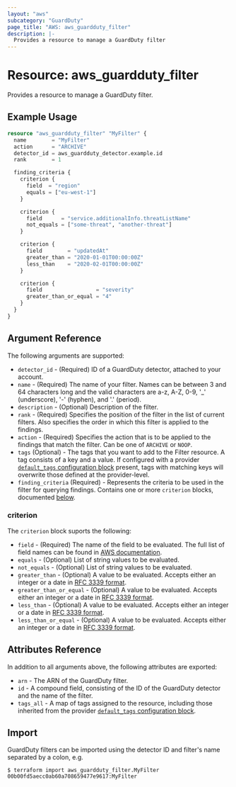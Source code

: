 ```yaml
---
layout: "aws"
subcategory: "GuardDuty"
page_title: "AWS: aws_guardduty_filter"
description: |-
  Provides a resource to manage a GuardDuty filter
---
```


# Resource: aws_guardduty_filter

Provides a resource to manage a GuardDuty filter.

## Example Usage

```terraform
resource "aws_guardduty_filter" "MyFilter" {
  name        = "MyFilter"
  action      = "ARCHIVE"
  detector_id = aws_guardduty_detector.example.id
  rank        = 1

  finding_criteria {
    criterion {
      field  = "region"
      equals = ["eu-west-1"]
    }

    criterion {
      field      = "service.additionalInfo.threatListName"
      not_equals = ["some-threat", "another-threat"]
    }

    criterion {
      field        = "updatedAt"
      greater_than = "2020-01-01T00:00:00Z"
      less_than    = "2020-02-01T00:00:00Z"
    }

    criterion {
      field                 = "severity"
      greater_than_or_equal = "4"
    }
  }
}
```

## Argument Reference

The following arguments are supported:

* `detector_id` - (Required) ID of a GuardDuty detector, attached to your account.
* `name` - (Required) The name of your filter. Names can be between 3 and 64 characters long and the valid characters are a-z, A-Z, 0-9, '_' (underscore), '-' (hyphen), and '.' (period).
* `description` - (Optional) Description of the filter.
* `rank` - (Required) Specifies the position of the filter in the list of current filters. Also specifies the order in which this filter is applied to the findings.
* `action` - (Required) Specifies the action that is to be applied to the findings that match the filter. Can be one of `ARCHIVE` or `NOOP`.
* `tags` (Optional) - The tags that you want to add to the Filter resource. A tag consists of a key and a value. If configured with a provider [`default_tags` configuration block](/docs/providers/aws/index.html#default_tags-configuration-block) present, tags with matching keys will overwrite those defined at the provider-level.
* `finding_criteria` (Required) - Represents the criteria to be used in the filter for querying findings. Contains one or more `criterion` blocks, documented [below](#criterion).

### criterion

The `criterion` block suports the following:

* `field` - (Required) The name of the field to be evaluated. The full list of field names can be found in [AWS documentation](https://docs.aws.amazon.com/guardduty/latest/ug/guardduty_filter-findings.html#filter_criteria).
* `equals` - (Optional) List of string values to be evaluated.
* `not_equals` - (Optional) List of string values to be evaluated.
* `greater_than` - (Optional) A value to be evaluated. Accepts either an integer or a date in [RFC 3339 format](https://tools.ietf.org/html/rfc3339#section-5.8).
* `greater_than_or_equal` - (Optional) A value to be evaluated. Accepts either an integer or a date in [RFC 3339 format](https://tools.ietf.org/html/rfc3339#section-5.8).
* `less_than` - (Optional) A value to be evaluated. Accepts either an integer or a date in [RFC 3339 format](https://tools.ietf.org/html/rfc3339#section-5.8).
* `less_than_or_equal` - (Optional) A value to be evaluated. Accepts either an integer or a date in [RFC 3339 format](https://tools.ietf.org/html/rfc3339#section-5.8).

## Attributes Reference

In addition to all arguments above, the following attributes are exported:

* `arn` - The ARN of the GuardDuty filter.
* `id` - A compound field, consisting of the ID of the GuardDuty detector and the name of the filter.
* `tags_all` - A map of tags assigned to the resource, including those inherited from the provider [`default_tags` configuration block](/docs/providers/aws/index.html#default_tags-configuration-block).

## Import

GuardDuty filters can be imported using the detector ID and filter's name separated by a colon, e.g.

```
$ terraform import aws_guardduty_filter.MyFilter 00b00fd5aecc0ab60a708659477e9617:MyFilter
```
